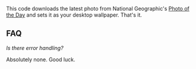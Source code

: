This code downloads the latest photo from National Geographic's [Photo of the Day](https://www.nationalgeographic.com/photography/photo-of-the-day/) and sets it as your desktop wallpaper. That's it.

## FAQ

_Is there error handling?_

Absolutely none. Good luck.